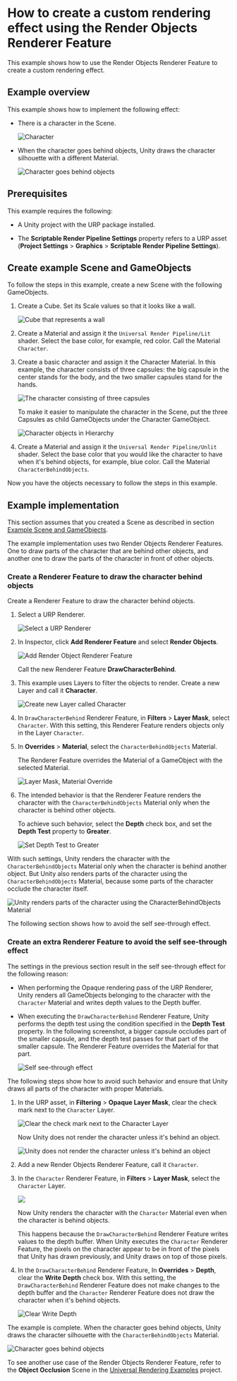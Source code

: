 # How to create a custom rendering effect using the Render Objects Renderer Feature

This example shows how to use the Render Objects Renderer Feature to create a custom rendering effect.

## Example overview

This example shows how to implement the following effect:

* There is a character in the Scene.

    ![Character](../Images/renderer-features/character.png)

* When the character goes behind objects, Unity draws the character silhouette with a different Material.

    ![Character goes behind objects](../Images/renderer-features/charecter-goes-behind-object.gif)

## Prerequisites

This example requires the following:

* A Unity project with the URP package installed.

* The **Scriptable Render Pipeline Settings** property refers to a URP asset (**Project Settings** > **Graphics** > **Scriptable Render Pipeline Settings**).

## Create example Scene and GameObjects<a name="example-objects"></a>

To follow the steps in this example, create a new Scene with the following GameObjects.

1. Create a Cube. Set its Scale values so that it looks like a wall.

    ![Cube that represents a wall](../Images/renderer-features/rendobj-cube-wall.png)

2. Create a Material and assign it the `Universal Render Pipeline/Lit` shader. Select the base color, for example, red color. Call the Material `Character`.

3. Create a basic character and assign it the Character Material. In this example, the character consists of three capsules: the big capsule in the center stands for the body, and the two smaller capsules stand for the hands.

    ![The character consisting of three capsules](../Images/renderer-features/character-views-side-top-persp.png)

    To make it easier to manipulate the character in the Scene, put the three Capsules as child GameObjects under the Character GameObject.

    ![Character objects in Hierarchy](../Images/renderer-features/character-in-hierarchy.png)

4. Create a Material and assign it the `Universal Render Pipeline/Unlit` shader. Select the base color that you would like the character to have when it's behind objects, for example, blue color. Call the Material `CharacterBehindObjects`.

Now you have the objects necessary to follow the steps in this example.

## Example implementation

This section assumes that you created a Scene as described in section [Example Scene and GameObjects](#example-objects).

The example implementation uses two Render Objects Renderer Features. One to draw parts of the character that are behind other objects, and another one to draw the parts of the character in front of other objects.

### Create a Renderer Feature to draw the character behind objects

Create a Renderer Feature to draw the character behind objects.

1. Select a URP Renderer.

    ![Select a URP Renderer](../Images/renderer-features/rendobj-select-urp-renderer.png)

2. In Inspector, click **Add Renderer Feature** and select **Render Objects**.

    ![Add Render Object Renderer Feature](../Images/renderer-features/rendobj-add-rend-obj.png)

    Call the new Renderer Feature **DrawCharacterBehind**.

3. This example uses Layers to filter the objects to render. Create a new Layer and call it **Character**.

    ![Create new Layer called Character](../Images/renderer-features/rendobj-new-layer-character.png)

4. In `DrawCharacterBehind` Renderer Feature, in **Filters** > **Layer Mask**, select `Character`. With this setting, this Renderer Feature renders objects only in the Layer `Character`. 

5. In **Overrides** > **Material**, select the `CharacterBehindObjects` Material.

    The Renderer Feature overrides the Material of a GameObject with the selected Material.

    ![Layer Mask, Material Override](../Images/renderer-features/rendobj-change-layer-override-material.png)

6. The intended behavior is that the Renderer Feature renders the character with the `CharacterBehindObjects` Material only when the character is behind other objects.

    To achieve such behavior, select the **Depth** check box, and set the **Depth Test** property to **Greater**. 

    ![Set Depth Test to Greater](../Images/renderer-features/rendobj-depth-greater.png)

With such settings, Unity renders the character with the `CharacterBehindObjects` Material only when the character is behind another object. But Unity also renders parts of the character using the `CharacterBehindObjects` Material, because some parts of the character occlude the character itself.    

![Unity renders parts of the character using the `CharacterBehindObjects` Material](../Images/renderer-features/charecter-depth-test-greater.gif.gif)

The following section shows how to avoid the self see-through effect.

### Create an extra Renderer Feature to avoid the self see-through effect

The settings in the previous section result in the self see-through effect for the following reason:

* When performing the Opaque rendering pass of the URP Renderer, Unity renders all GameObjects belonging to the character with the `Character` Material and writes depth values to the Depth buffer.

* When executing the `DrawCharacterBehind` Renderer Feature, Unity performs the depth test using the condition specified in the **Depth Test** property. In the following screenshot, a bigger capsule occludes part of the smaller capsule, and the depth test passes for that part of the smaller capsule. The Renderer Feature overrides the Material for that part.

    ![Self see-through effect](../Images/renderer-features/rendobj-depth-greater-see-through.png)

The following steps show how to avoid such behavior and ensure that Unity draws all parts of the character with proper Materials.

1. In the URP asset, in **Filtering** > **Opaque Layer Mask**, clear the check mark next to the `Character` Layer.

    ![Clear the check mark next to the `Character` Layer](../Images/renderer-features/rendobj-in-urp-asset-clear-character.png)

    Now Unity does not render the character unless it's behind an object.

    ![Unity does not render the character unless it's behind an object](../Images/renderer-features/rendobj-character-only-behind.png)    

2. Add a new Render Objects Renderer Feature, call it `Character`. 

3. In the `Character` Renderer Feature, in **Filters** > **Layer Mask**, select the `Character` Layer.

    ![](../Images/renderer-features/rendobj-render-objects-character.png)

    Now Unity renders the character with the `Character` Material even when the character is behind objects.
    
    This happens because the `DrawCharacterBehind` Renderer Feature writes values to the depth buffer. When Unity executes the `Character` Renderer Feature, the pixels on the character appear to be in front of the pixels that Unity has drawn previously, and Unity draws on top of those pixels.

4. In the `DrawCharacterBehind` Renderer Feature, In **Overrides** > **Depth**, clear the **Write Depth** check box. With this setting, the `DrawCharacterBehind` Renderer Feature does not make changes to the depth buffer and the `Character` Renderer Feature does not draw the character when it's behind objects.

    ![Clear Write Depth](../Images/renderer-features/rendobj-render-objects-no-write-depth.png)

The example is complete. When the character goes behind objects, Unity draws the character silhouette with the `CharacterBehindObjects` Material.

![Character goes behind objects](../Images/renderer-features/charecter-goes-behind-object.gif)

To see another use case of the Render Objects Renderer Feature, refer to the **Object Occlusion** Scene in the [Universal Rendering Examples](https://github.com/Unity-Technologies/UniversalRenderingExamples) project.
